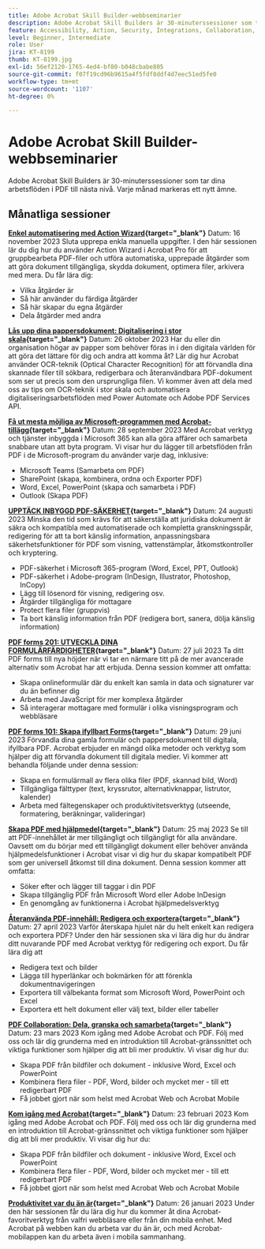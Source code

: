 ```yaml
---
title: Adobe Acrobat Skill Builder-webbseminarier
description: Adobe Acrobat Skill Builders är 30-minuterssessioner som tar dina PDF-arbetsflöden till nästa nivå
feature: Accessibility, Action, Security, Integrations, Collaboration, Edit PDF, Convert PDF, Share, Mobile, Skill Builder, Form
level: Beginner, Intermediate
role: User
jira: KT-8199
thumb: KT-8199.jpg
exl-id: 56ef2120-1765-4ed4-bf80-b048cbabe805
source-git-commit: f07f19cd96b9615a4f5fdf8ddf4d7eec51ed5fe0
workflow-type: tm+mt
source-wordcount: '1107'
ht-degree: 0%

---
```


# Adobe Acrobat Skill Builder-webbseminarier

Adobe Acrobat Skill Builders är 30-minuterssessioner som tar dina arbetsflöden i PDF till nästa nivå. Varje månad markeras ett nytt ämne.

## Månatliga sessioner

**[Enkel automatisering med Action Wizard](https://teamwork.adobe.com/adobe-acrobat-skill-builder/attendease/networking/experience/41d505bb-252a-4e26-9576-6ae82293e6c9/97be1628-5cb6-44be-ac61-c0cc26fbb58d){target="_blank"}**
Datum: 16 november 2023 Sluta upprepa enkla manuella uppgifter. I den här sessionen lär du dig hur du använder Action Wizard i Acrobat Pro för att gruppbearbeta PDF-filer och utföra automatiska, upprepade åtgärder som att göra dokument tillgängliga, skydda dokument, optimera filer, arkivera med mera. Du får lära dig:

* Vilka åtgärder är
* Så här använder du färdiga åtgärder
* Så här skapar du egna åtgärder
* Dela åtgärder med andra

**[Lås upp dina pappersdokument: Digitalisering i stor skala](https://teamwork.adobe.com/adobe-acrobat-skill-builder/attendease/networking/experience/46e148fe-92c0-4d79-ac83-8888e9f0521e/dfcf3b90-4390-4c6e-abd9-20ba6e913dc1){target="_blank"}**
Datum: 26 oktober 2023 Har du eller din organisation högar av papper som behöver föras in i den digitala världen för att göra det lättare för dig och andra att komma åt? Lär dig hur Acrobat använder OCR-teknik (Optical Character Recognition) för att förvandla dina skannade filer till sökbara, redigerbara och återanvändbara PDF-dokument som ser ut precis som den ursprungliga filen. Vi kommer även att dela med oss av tips om OCR-teknik i stor skala och automatisera digitaliseringsarbetsflöden med Power Automate och Adobe PDF Services API.

**[Få ut mesta möjliga av Microsoft-programmen med Acrobat-tillägg](https://teamwork.adobe.com/adobe-acrobat-skill-builder/attendease/networking/experience/8b4ea780-6e4d-48b6-8c70-ea10245a5a64/b4fe64de-3614-4a6d-94c6-ff6612ac07fb){target="_blank"}**
Datum: 28 september 2023 Med Acrobat verktyg och tjänster inbyggda i Microsoft 365 kan alla göra affärer och samarbeta snabbare utan att byta program. Vi visar hur du lägger till arbetsflöden från PDF i de Microsoft-program du använder varje dag, inklusive:

* Microsoft Teams (Samarbeta om PDF)
* SharePoint (skapa, kombinera, ordna och Exporter PDF)
* Word, Excel, PowerPoint (skapa och samarbeta i PDF)
* Outlook (Skapa PDF)

**[UPPTÄCK INBYGGD PDF-SÄKERHET](https://teamwork.adobe.com/adobe-acrobat-skill-builder/attendease/networking/experience/b454ab64-9c2e-4aec-bcf9-ca82e3a6b869/3a456ace-042e-41c8-8e8c-d285e9ba0ab8){target="_blank"}**
Datum: 24 augusti 2023 Minska den tid som krävs för att säkerställa att juridiska dokument är säkra och kompatibla med automatiserade och kompletta granskningsspår, redigering för att ta bort känslig information, anpassningsbara säkerhetsfunktioner för PDF som visning, vattenstämplar, åtkomstkontroller och kryptering.

* PDF-säkerhet i Microsoft 365-program (Word, Excel, PPT, Outlook)
* PDF-säkerhet i Adobe-program (InDesign, Illustrator, Photoshop, InCopy)
* Lägg till lösenord för visning, redigering osv.
* Åtgärder tillgängliga för mottagare
* Protect flera filer (gruppvis)
* Ta bort känslig information från PDF (redigera bort, sanera, dölja känslig information)

**[PDF forms 201: UTVECKLA DINA FORMULÄRFÄRDIGHETER](https://adobe-acrobat-skill-builder.joinus.adobeevents.com/attendease/networking/experience/32518a73-e152-42b5-825c-b31ce53ab1f2/b9966934-6a5b-49c2-a9b0-d434543ce7f4){target="_blank"}**
Datum: 27 juli 2023 Ta ditt PDF forms till nya höjder när vi tar en närmare titt på de mer avancerade alternativ som Acrobat har att erbjuda. Denna session kommer att omfatta:

* Skapa onlineformulär där du enkelt kan samla in data och signaturer var du än befinner dig
* Arbeta med JavaScript för mer komplexa åtgärder
* Så interagerar mottagare med formulär i olika visningsprogram och webbläsare

**[PDF forms 101: Skapa ifyllbart Forms](https://adobe-acrobat-skill-builder.joinus.adobeevents.com/attendease/networking/experience/795f4bc7-db42-4022-a624-8a53c51174c6/9d685d0f-4a5b-4236-a1ef-081d1403fb41){target="_blank"}**
Datum: 29 juni 2023 Förvandla dina gamla formulär och pappersdokument till digitala, ifyllbara PDF. Acrobat erbjuder en mängd olika metoder och verktyg som hjälper dig att förvandla dokument till digitala medier. Vi kommer att behandla följande under denna session:

* Skapa en formulärmall av flera olika filer (PDF, skannad bild, Word)
* Tillgängliga fälttyper (text, kryssrutor, alternativknappar, listrutor, kalender)
* Arbeta med fältegenskaper och produktivitetsverktyg (utseende, formatering, beräkningar, valideringar)

**[Skapa PDF med hjälpmedel](https://teamwork.adobe.com/adobe-acrobat-skill-builder/attendease/networking/experience/4ff4d607-8c9f-47dd-ac4f-3b351a0a0fe3/2eb92255-d963-4ff7-b278-2a95a11db755){target="_blank"}**
Datum: 25 maj 2023 Se till att PDF-innehållet är mer tillgängligt och tillgängligt för alla användare. Oavsett om du börjar med ett tillgängligt dokument eller behöver använda hjälpmedelsfunktioner i Acrobat visar vi dig hur du skapar kompatibelt PDF som ger universell åtkomst till dina dokument. Denna session kommer att omfatta:

* Söker efter och lägger till taggar i din PDF
* Skapa tillgänglig PDF från Microsoft Word eller Adobe InDesign
* En genomgång av funktionerna i Acrobat hjälpmedelsverktyg

**[Återanvända PDF-innehåll: Redigera och exportera](https://adobe-acrobat-skill-builder.joinus.adobeevents.com/attendease/networking/experience/aac3b9af-7d54-4ea5-a6fa-61bc7acea87f/8d7341ee-ff0f-492a-b3fd-935bd11d4ed0){target="_blank"}**
Datum: 27 april 2023 Varför återskapa hjulet när du helt enkelt kan redigera och exportera PDF? Under den här sessionen ska vi lära dig hur du ändrar ditt nuvarande PDF med Acrobat verktyg för redigering och export. Du får lära dig att

* Redigera text och bilder
* Lägga till hyperlänkar och bokmärken för att förenkla dokumentnavigeringen
* Exportera till välbekanta format som Microsoft Word, PowerPoint och Excel
* Exportera ett helt dokument eller välj text, bilder eller tabeller

**[PDF Collaboration: Dela, granska och samarbeta](https://adobe-acrobat-skill-builder.joinus.adobeevents.com/attendease/networking/experience/0ef4709b-0a04-418e-a185-7efdd676c2dd/6a95bece-6f24-46f5-a17f-b408464281be){target="_blank"}**
Datum: 23 mars 2023 Kom igång med Adobe Acrobat och PDF. Följ med oss och lär dig grunderna med en introduktion till Acrobat-gränssnittet och viktiga funktioner som hjälper dig att bli mer produktiv. Vi visar dig hur du:

* Skapa PDF från bildfiler och dokument - inklusive Word, Excel och PowerPoint
* Kombinera flera filer - PDF, Word, bilder och mycket mer - till ett redigerbart PDF
* Få jobbet gjort när som helst med Acrobat Web och Acrobat Mobile

**[Kom igång med Acrobat](https://adobe-acrobat-skill-builder.joinus.adobeevents.com/attendease/networking/experience/5d8acc24-47a1-4db8-b419-8587bfb12708/fe8ec392-f29a-4e25-b7a3-61f48eea45ab){target="_blank"}**
Datum: 23 februari 2023 Kom igång med Adobe Acrobat och PDF. Följ med oss och lär dig grunderna med en introduktion till Acrobat-gränssnittet och viktiga funktioner som hjälper dig att bli mer produktiv. Vi visar dig hur du:

* Skapa PDF från bildfiler och dokument - inklusive Word, Excel och PowerPoint
* Kombinera flera filer - PDF, Word, bilder och mycket mer - till ett redigerbart PDF
* Få jobbet gjort när som helst med Acrobat Web och Acrobat Mobile

**[Produktivitet var du än är](https://adobe-acrobat-skill-builder.joinus.adobeevents.com/attendease/networking/experience/9ab6c7a2-5ca2-4670-9a33-2ac11a1cb542/0b591876-aeae-45af-b41a-07a8326043f2){target="_blank"}**
Datum: 26 januari 2023 Under den här sessionen får du lära dig hur du kommer åt dina Acrobat-favoritverktyg från valfri webbläsare eller från din mobila enhet. Med Acrobat på webben kan du arbeta var du än är, och med Acrobat-mobilappen kan du arbeta även i mobila sammanhang.